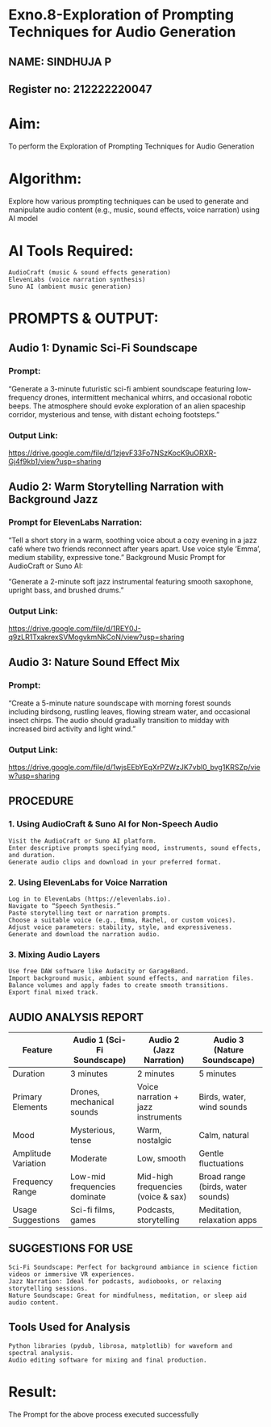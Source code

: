 # Exno.8-Exploration of Prompting Techniques for Audio Generation
## NAME: SINDHUJA P
## Register no: 212222220047
# Aim: 
To perform the Exploration of Prompting Techniques for Audio Generation
# Algorithm: 
Explore how various prompting techniques can be used to generate and manipulate audio content (e.g., music, sound effects, voice narration) using AI model
# AI Tools Required:
    AudioCraft (music & sound effects generation)
    ElevenLabs (voice narration synthesis)
    Suno AI (ambient music generation)
# PROMPTS & OUTPUT:
## Audio 1: Dynamic Sci-Fi Soundscape
### Prompt:
 “Generate a 3-minute futuristic sci-fi ambient soundscape featuring low-frequency drones, intermittent mechanical whirrs, and occasional robotic beeps. The atmosphere should evoke exploration of an alien spaceship corridor, mysterious and tense, with distant echoing footsteps.”
### Output Link:
https://drive.google.com/file/d/1zjevF33Fo7NSzKocK9uORXR-Gj4f9kb1/view?usp=sharing

## Audio 2: Warm Storytelling Narration with Background Jazz
### Prompt for ElevenLabs Narration:
 “Tell a short story in a warm, soothing voice about a cozy evening in a jazz café where two friends reconnect after years apart. Use voice style ‘Emma’, medium stability, expressive tone.”
Background Music Prompt for AudioCraft or Suno AI:

 “Generate a 2-minute soft jazz instrumental featuring smooth saxophone, upright bass, and brushed drums.”
### Output Link:
https://drive.google.com/file/d/1REY0J-q9zLR1TxakrexSVMogvkmNkCoN/view?usp=sharing

## Audio 3: Nature Sound Effect Mix
### Prompt:
 “Create a 5-minute nature soundscape with morning forest sounds including birdsong, rustling leaves, flowing stream water, and occasional insect chirps. The audio should gradually transition to midday with increased bird activity and light wind.”
### Output Link:
https://drive.google.com/file/d/1wjsEEbYEqXrPZWzJK7vbl0_bvg1KRSZp/view?usp=sharing


## PROCEDURE
### 1. Using AudioCraft & Suno AI for Non-Speech Audio
    Visit the AudioCraft or Suno AI platform.
    Enter descriptive prompts specifying mood, instruments, sound effects, and duration.
    Generate audio clips and download in your preferred format.

### 2. Using ElevenLabs for Voice Narration
    Log in to ElevenLabs (https://elevenlabs.io).
    Navigate to “Speech Synthesis.”
    Paste storytelling text or narration prompts.
    Choose a suitable voice (e.g., Emma, Rachel, or custom voices).
    Adjust voice parameters: stability, style, and expressiveness.
    Generate and download the narration audio.


### 3. Mixing Audio Layers
    Use free DAW software like Audacity or GarageBand.
    Import background music, ambient sound effects, and narration files.
    Balance volumes and apply fades to create smooth transitions.
    Export final mixed track.
## AUDIO ANALYSIS REPORT

| Feature             | Audio 1 (Sci-Fi Soundscape)  | Audio 2 (Jazz Narration)           | Audio 3 (Nature Soundscape)       |
| ------------------- | ---------------------------- | ---------------------------------- | --------------------------------- |
| Duration            | 3 minutes                    | 2 minutes                          | 5 minutes                         |
| Primary Elements    | Drones, mechanical sounds    | Voice narration + jazz instruments | Birds, water, wind sounds         |
| Mood                | Mysterious, tense            | Warm, nostalgic                    | Calm, natural                     |
| Amplitude Variation | Moderate                     | Low, smooth                        | Gentle fluctuations               |
| Frequency Range     | Low-mid frequencies dominate | Mid-high frequencies (voice & sax) | Broad range (birds, water sounds) |
| Usage Suggestions   | Sci-fi films, games          | Podcasts, storytelling             | Meditation, relaxation apps       |

## SUGGESTIONS FOR USE
    Sci-Fi Soundscape: Perfect for background ambiance in science fiction videos or immersive VR experiences.
    Jazz Narration: Ideal for podcasts, audiobooks, or relaxing storytelling sessions.
    Nature Soundscape: Great for mindfulness, meditation, or sleep aid audio content.

## Tools Used for Analysis
    Python libraries (pydub, librosa, matplotlib) for waveform and spectral analysis.
    Audio editing software for mixing and final production.



 

# Result: 
The Prompt for the above process executed successfully
